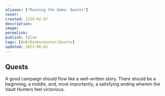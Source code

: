 ```yaml
---
aliases: ["Running the Game: Quests"]
cover: 
created: 1319-02-07
description: 
image: 
permalink: 
publish: false
tags: [BnB/Bunkermaster/Quests]
updated: 2023-06-02
---
```


## Quests

A good campaign should flow like a well-written story. There should be a beginning, a middle, and, most importantly, a satisfying ending wherein the Vault Hunters feel victorious.
